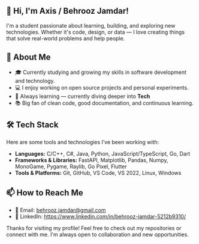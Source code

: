 ## 👋 Hi, I'm Axis / Behrooz Jamdar!

I'm a student passionate about learning, building, and exploring new technologies. Whether it's code, design, or data — I love creating things that solve real-world problems and help people.

## 🚀 About Me
- 🎓 Currently studying and growing my skills in software development and technology.
- 💻 I enjoy working on open source projects and personal experiments.
- 🌱 Always learning — currently diving deeper into **Tech**
- 📚 Big fan of clean code, good documentation, and continuous learning.

## 🛠️ Tech Stack
Here are some tools and technologies I’ve been working with:

- **Languages:** C/C++, C#, Java, Python, JavaScript/TypeScript, Go, Dart
- **Frameworks & Libraries:** FastAPI, Matplotlib, Pandas, Numpy, MonoGame, Pygame, Raylib, Go Pixel, Flutter
- **Tools & Platforms:** Git, GitHub, VS Code, VS 2022, Linux, Windows

## 📫 How to Reach Me
- 💌 Email: behrooz.jamdar@gmail.com
- 🧠 LinkedIn: https://www.linkedin.com/in/behrooz-jamdar-5212b9310/


Thanks for visiting my profile! Feel free to check out my repositories or connect with me. I'm always open to collaboration and new opportunities.
